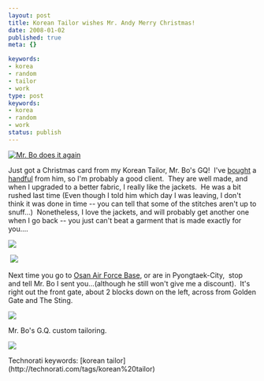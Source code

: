 ```yaml
---
layout: post
title: Korean Tailor wishes Mr. Andy Merry Christmas!
date: 2008-01-02
published: true
meta: {}

keywords:
- korea
- random
- tailor
- work
type: post
keywords:
- korea
- random
- work
status: publish
---
```

[![Mr. Bo does it again](http://media.eick.us/2011/05/1681285313_8d5c17b4e6_m.jpg)](http://www.flickr.com/photos/andreweick/1681285313/ "Mr. Bo does it again by AndrewEick, on Flickr")

Just got a Christmas card from my Korean Tailor, Mr. Bo's GQ!  I've [bought](/post/2007/10/Tailored-suit-from-Osan-AFB-South-Korea.aspx) a [handful](/post/2007/07/Korean-tailor-make-Mr-Andy-look-GQ.aspx) from him, so I'm probably a good client.  They are well made, and when I upgraded to a better fabric, I really like the jackets.  He was a bit rushed last time (Even though I told him which day I was leaving, I don't think it was done in time -- you can tell that some of the stitches aren't up to snuff...)  Nonetheless, I love the jackets, and will probably get another one when I go back -- you just can't beat a garment that is made exactly for you....



![](http://media.eick.us/2011/05/2150164229_31875fa8c7.jpg)



 ![](http://media.eick.us/2011/05/2150955262_9b49310313.jpg)



Next time you go to [Osan Air Force Base](http://maps.yahoo.com/broadband/#mvt=s&lat=37.090556&lon=127.029722&mag=6), or are in Pyongtaek-City,  stop and tell Mr. Bo I sent you...(although he still won't give me a discount).  It's right out the front gate, about 2 blocks down on the left, across from Golden Gate and The Sting.



![](http://media.eick.us/2011/05/519805318_aed76992b9.jpg)



Mr. Bo's G.Q. custom tailoring.



![](http://media.eick.us/2011/05/519805308_5f5943788f.jpg)

<div class="wlWriterSmartContent" style="margin: 0px;padding: 0px">Technorati keywords: [korean tailor](http://technorati.com/tags/korean%20tailor)</div>
